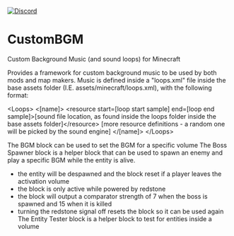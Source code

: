 [![Discord](https://img.shields.io/discord/176190900945289237?style=flat-square&logo=discord&logoColor=ffffff&label=Discord)](https://discord.gg/ykHRhmC)
# CustomBGM
Custom Background Music (and sound loops) for Minecraft

Provides a framework for custom background music to be used by both mods and map makers. Music is defined inside a "loops.xml" file inside the base assets folder (I.E. assets/minecraft/loops.xml), with the following format:

\<Loops\>
  \<\[name]\>
    \<resource start=\[loop start sample\] end=\[loop end sample\]\>\[sound file location, as found inside the loops folder inside the base assets folder\]\</resource\>
    \[more resource definitions - a random one will be picked by the sound engine\]
  \</\[name]\>
\</Loops\>

The BGM block can be used to set the BGM for a specific volume
The Boss Spawner block is a helper block that can be used to spawn an enemy and play a specific BGM while the entity is alive.
 - the entity will be despawned and the block reset if a player leaves the activation volume
 - the block is only active while powered by redstone
 - the block will output a comparator strength of 7 when the boss is spawned and 15 when it is killed
 - turning the redstone signal off resets the block so it can be used again
The Entity Tester block is a helper block to test for entities inside a volume
